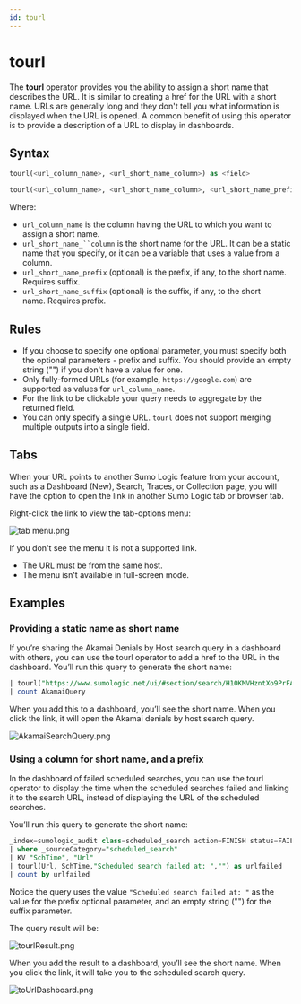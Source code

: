 ```yaml
---
id: tourl
---
```


# tourl

The **tourl** operator provides you the ability to assign a short name that describes the URL. It is similar to creating a href for the URL with a short name. URLs are generally long and they don't tell you what information is displayed when the URL is opened. A common benefit of using this operator is to provide a description of a URL to display in dashboards.

## Syntax

```sql
tourl(<url_column_name>, <url_short_name_column>) as <field>
```

```sql
tourl(<url_column_name>, <url_short_name_column>, <url_short_name_prefix>, <url_short_name_suffix>) as <field>
```

Where:

* `url_column_name` is the column having the URL to which you want to assign a short name.
* `url_short_name_``column` is the short name for the URL. It can be a static name that you specify, or it can be a variable that uses a value from a column.
* `url_short_name_prefix` (optional) is the prefix, if any, to the short name. Requires suffix.
* `url_short_name_suffix` (optional) is the suffix, if any, to the short name. Requires prefix.

## Rules

* If you choose to specify one optional parameter, you must specify both the optional parameters - prefix and suffix. You should provide an empty string ("") if you don't have a value for one.
* Only fully-formed URLs (for example, `https://google.com`) are supported as values for `url_column_name`.
* For the link to be clickable your query needs to aggregate by the returned field.
* You can only specify a single URL. `tourl` does not support merging multiple outputs into a single field.

## Tabs

When your URL points to another Sumo Logic feature from your account, such as a Dashboard (New), Search, Traces, or Collection page, you will have the option to open the link in another Sumo Logic tab or browser tab.

Right-click the link to view the tab-options menu:

![tab menu.png](/img/search/searchquerylanguage/search-operators/tourl-tab-menu.png)

If you don't see the menu it is not a supported link.

* The URL must be from the same host.
* The menu isn't available in full-screen mode. 

## Examples

### Providing a static name as short name

If you’re sharing the Akamai Denials by Host search query in a dashboard with others, you can use the tourl operator to add a href to the URL in the dashboard. You’ll run this query to generate the short name:

```sql
| tourl("https://www.sumologic.net/ui/#section/search/H10KMVHzntXo9PrFAumuFemdU27f2iqU7bA3U7Lq", "Akamai Denials by Host") as AkamaiQuery
| count AkamaiQuery
```

When you add this to a dashboard, you’ll see the short name. When you click the link, it will open the Akamai denials by host search query.

![AkamaiSearchQuery.png](/img/search/searchquerylanguage/search-operators/tourl-AkamaiSearchQuery.png)

### Using a column for short name, and a prefix

In the dashboard of failed scheduled searches, you can use the tourl operator to display the time when the scheduled searches failed and linking it to the search URL, instead of displaying the URL of the scheduled searches.

You’ll run this query to generate the short name:

```sql
_index=sumologic_audit class=scheduled_search action=FINISH status=FAILURE
| where _sourceCategory="scheduled_search"
| KV "SchTime", "Url"
| tourl(Url, SchTime,"Scheduled search failed at: ","") as urlfailed
| count by urlfailed
```

Notice the query uses the value `"Scheduled search failed at: "` as the value for the prefix optional parameter, and an empty string ("") for the suffix parameter.

The query result will be:

![tourlResult.png](/img/search/searchquerylanguage/search-operators/tourlResult.png)

When you add the result to a dashboard, you’ll see the short name. When you click the link, it will take you to the scheduled search query.

![toUrlDashboard.png](/img/search/searchquerylanguage/search-operators/toUrlDashboard.png)
